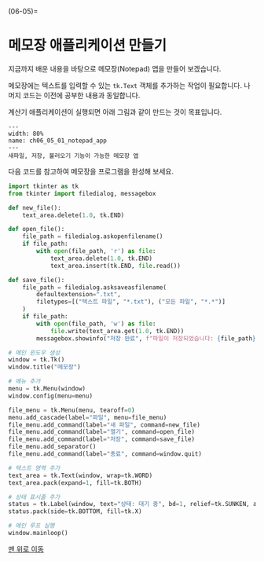 (06-05)=
# 메모장 애플리케이션 만들기

지금까지 배운 내용을 바탕으로 메모장(Notepad) 앱을 만들어 보겠습니다.

메모장에는 텍스트를 입력할 수 있는 `tk.Text` 객체를 추가하는 작업이 필요합니다. 나머지 코드는 이전에 공부한 내용과 동일합니다.

계산기 애플리케이션이 실행되면 아래 그림과 같이 만드는 것이 목표입니다.

```{figure} ../imgs/chap_06/ch06_05_01_notepad_app.png
---
width: 80%
name: ch06_05_01_notepad_app
---
새파일, 저장, 불러오기 기능이 가능한 메모장 앱
```

다음 코드를 참고하여 메모장을 프로그램을 완성해 보세요.

```python
import tkinter as tk
from tkinter import filedialog, messagebox

def new_file():
    text_area.delete(1.0, tk.END)

def open_file():
    file_path = filedialog.askopenfilename()
    if file_path:
        with open(file_path, 'r') as file:
            text_area.delete(1.0, tk.END)
            text_area.insert(tk.END, file.read())

def save_file():
    file_path = filedialog.asksaveasfilename(
        defaultextension=".txt", 
        filetypes=[("텍스트 파일", "*.txt"), ("모든 파일", "*.*")]
    )
    if file_path:
        with open(file_path, 'w') as file:
            file.write(text_area.get(1.0, tk.END))
        messagebox.showinfo("저장 완료", f"파일이 저장되었습니다: {file_path}")

# 메인 윈도우 생성
window = tk.Tk()
window.title("메모장")

# 메뉴 추가
menu = tk.Menu(window)
window.config(menu=menu)

file_menu = tk.Menu(menu, tearoff=0)
menu.add_cascade(label="파일", menu=file_menu)
file_menu.add_command(label="새 파일", command=new_file)
file_menu.add_command(label="열기", command=open_file)
file_menu.add_command(label="저장", command=save_file)
file_menu.add_separator()
file_menu.add_command(label="종료", command=window.quit)

# 텍스트 영역 추가
text_area = tk.Text(window, wrap=tk.WORD)
text_area.pack(expand=1, fill=tk.BOTH)

# 상태 표시줄 추가
status = tk.Label(window, text="상태: 대기 중", bd=1, relief=tk.SUNKEN, anchor=tk.W)
status.pack(side=tk.BOTTOM, fill=tk.X)

# 메인 루프 실행
window.mainloop()
```

[맨 위로 이동](06-05)